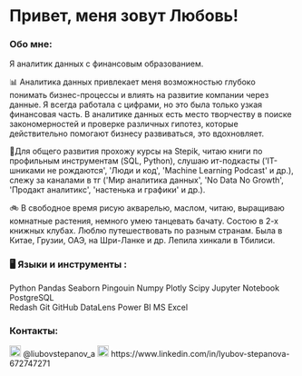 # Привет, меня зовут Любовь!

### Обо мне:
Я аналитик данных с финансовым образованием.

📊 Аналитика данных привлекает меня возможностью глубоко понимать бизнес-процессы и влиять на развитие компании через данные. Я всегда работала с цифрами, но это была только узкая финансовая часть. В аналитике данных есть место творчеству в поиске закономерностей и проверке различных гипотез, которые действительно помогают бизнесу развиваться, это вдохновляет.

📎Для общего развития прохожу курсы на Stepik, читаю книги по профильным инструментам (SQL, Python), слушаю ит-подкасты ('IT-шниками не рождаются', 'Люди и код', 'Machine Learning Podcast' и др.), слежу за каналами в тг ('Мир аналитика данных', 'No Data No Growth', 'Продакт аналитикс', 'настенька и графики' и др.).

🚲 В свободное время рисую акварелью, маслом, читаю, выращиваю комнатные растения, немного умею танцевать бачату. Cостою в 2-х книжных клубах. Люблю путешествовать по разным странам. Была в Китае, Грузии, ОАЭ, на Шри-Ланке и др. Лепила хинкали в Тбилиси.

### 🖥️ Языки и инструменты :

Python  Pandas  Seaborn  Pingouin  Numpy  Plotly  Scipy  Jupyter Notebook  PostgreSQL  
Redash  Git  GitHub  DataLens  Power BI  MS Excel

### Контакты:

<img width="20" height="20" alt="image" src="https://github.com/user-attachments/assets/21f264c3-123c-4fbe-ac91-5eb7520773a5" />
@liubovstepanov_a

<img width="20" height="20" alt="image" src="https://github.com/user-attachments/assets/b8a6cc6c-147c-4cd4-b21e-3783fd4a8d82" />
https://www.linkedin.com/in/lyubov-stepanova-672747271

